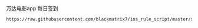 万达电影app 每日签到

    https://raw.githubusercontent.com/blackmatrix7/ios_rule_script/master/script/obsolete/wanda/wanda_checkin.sgmodule
